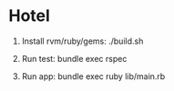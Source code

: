 Hotel
==================

1. Install rvm/ruby/gems:  ./build.sh

2. Run test: bundle exec rspec

3. Run app: bundle exec ruby lib/main.rb
